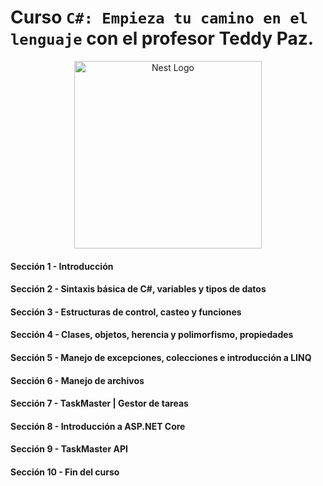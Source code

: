 # Curso `C#: Empieza tu camino en el lenguaje` con el profesor Teddy Paz.

<p align="center">
  <a href="https://dotnet.microsoft.com/es-es/languages/csharp" target="blank"><img src="https://upload.wikimedia.org/wikipedia/commons/thumb/d/d2/C_Sharp_Logo_2023.svg/2048px-C_Sharp_Logo_2023.svg.png" width="300" alt="Nest Logo" /></a>
</p>

#### Sección 1 - Introducción

#### Sección 2 - Sintaxis básica de C#, variables y tipos de datos

#### Sección 3 - Estructuras de control, casteo y funciones

#### Sección 4 - Clases, objetos, herencia y polimorfismo, propiedades

#### Sección 5 - Manejo de excepciones, colecciones e introducción a LINQ

#### Sección 6 - Manejo de archivos

#### Sección 7 - TaskMaster | Gestor de tareas

#### Sección 8 - Introducción a ASP.NET Core

#### Sección 9 - TaskMaster API

#### Sección 10 - Fin del curso
